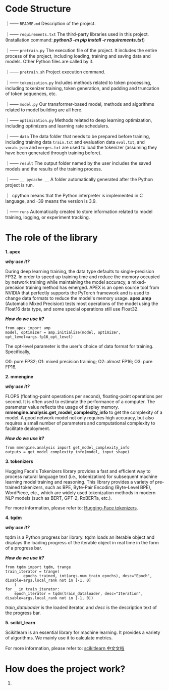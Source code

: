 # Code Structure

｜—— `README.md`  Description of the project.

｜—— `requirements.txt`  The third-party libraries used in this project. (Installation command: ***python3 -m pip install -r requirements.txt***)

｜—— `pretrain.py`  The execution file of the project. It includes the entire process of the project, including loading, training and saving data and models. Other Python files are called by it.

｜—— `pretrain.sh` Project execution command.

｜—— `tokenization.py` Includes methods related to token processing, including tokenizer training, token generation, and padding and truncation of token sequences, etc.

｜—— `model.py` Our transformer-based model, methods and algorithms related to model building are all here.

｜—— `optimization.py` Methods related to deep learning optimization, including optimizers and learning rate schedulers.

｜—— `data` The data folder that needs to be prepared before training, including training data `train.txt` and evaluation data `eval.txt`, and `vocab.json` and `merges.txt` are used to load the tokenizer (assuming they have been generated through training before).

｜—— `result`  The output folder named by the user includes the saved models and the results of the training process.

｜—— `__ pycache __`   A folder automatically generated after the Python project is run. 

｜   cpython means that the Python interpreter is implemented in C language, and -39 means the version is 3.9.     

｜—— `runs`  Automatically created to store information related to model training, logging, or experiment tracking.

# The role of the library

**1. apex**

***why use it?***    

During deep learning training, the data type defaults to single-precision FP32. In order to speed up training time and reduce the memory occupied by network training while maintaining the model accuracy, a mixed-precision training method has emerged. APEX is an open source tool from NVIDIA that perfectly supports the PyTorch framework and is used to change data formats to reduce the model's memory usage. **apex.amp** (Automatic Mixed Precision) tests most operations of the model using the Float16 data type, and some special operations still use Float32.

***How do we use it?***

```
from apex import amp
model, optimizer = amp.initialize(model, optimizer, opt_level=args.fp16_opt_level)
```
The opt-level parameter is the user's choice of data format for training. Specifically, 

O0: pure FP32; O1: mixed precision training; O2: almost FP16; O3: pure FP16.

**2. mmengine**

***why use it?*** 

FLOPS (floating-point operations per second), floating-point operations per second. It is often used to estimate the performance of a computer. The parameter value reflects the usage of display memory. **mmengine.analysis.get_model_complexity_info** to get the complexity of a model.
A good network model not only requires high accuracy, but also requires a small number of parameters and computational complexity to facilitate deployment.

***How do we use it?***
```
from mmengine.analysis import get_model_complexity_info
outputs = get_model_complexity_info(model, input_shape)
```

**3. tokenizers**

Hugging Face's Tokenizers library provides a fast and efficient way to process natural language text (i.e., tokenization) for subsequent machine learning model training and reasoning. This library provides a variety of pre-trained tokenizers, such as BPE, Byte-Pair Encoding (Byte-Level BPE), WordPiece, etc., which are widely used tokenization methods in modern NLP models (such as BERT, GPT-2, RoBERTa, etc.).

For more information, please refer to: [Hugging-Face tokenizers](https://huggingface.co/docs/tokenizers/v0.13.4.rc2/en/index).

**4. tqdm**

***why use it?*** 

tqdm is a Python progress bar library. tqdm loads an iterable object and displays the loading progress of the iterable object in real time in the form of a progress bar.

***How do we use it?***

```
from tqdm import tqdm, trange
train_iterator = trange(
        epochs_trained, int(args.num_train_epochs), desc="Epoch", disable=args.local_rank not in [-1, 0]
    )
for _ in train_iterator:
    epoch_iterator = tqdm(train_dataloader, desc="Iteration", disable=args.local_rank not in [-1, 0])
```
_train_dataloader_ is the loaded iterator, and _desc_ is the description text of the progress bar.

**5. scikit_learn**

Scikitlearn is an essential library for machine learning. It provides a variety of algorithms. We mainly use it to calculate metrics. 

For more information, please refer to: [scikitlearn 中文文档](https://scikitlearn.com.cn/)

# How does the project work?


1. 


